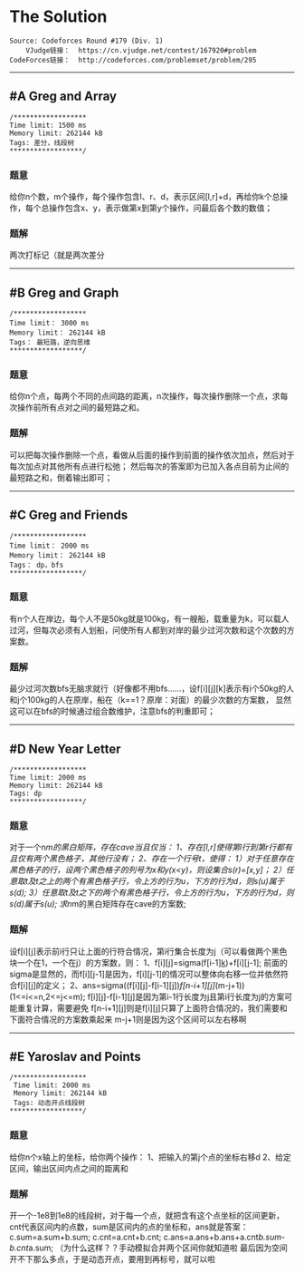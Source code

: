 # The Solution
```
Source: Codeforces Round #179 (Div. 1)
    VJudge链接：  https://cn.vjudge.net/contest/167920#problem   
CodeForces链接：  http://codeforces.com/problemset/problem/295
```

***
## #A Greg and Array
```
/******************
Time limit: 1500 ms
Memory limit: 262144 kB
Tags: 差分，线段树
******************/
```
### 题意
给你n个数，m个操作，每个操作包含l、r、d，表示区间[l,r]+d，再给你k个总操作，每个总操作包含x、y，表示做第x到第y个操作，问最后各个数的数值；
### 题解
两次打标记（就是两次差分

***
## #B Greg and Graph
```
/******************
Time limit： 3000 ms
Memory limit： 262144 kB
Tags： 最短路，逆向思维
******************/
```
### 题意
给你n个点，每两个不同的点间路的距离，n次操作，每次操作删除一个点，求每次操作前所有点对之间的最短路之和。
### 题解
可以把每次操作删除一个点，看做从后面的操作到前面的操作依次加点，然后对于每次加点对其他所有点进行松弛；
然后每次的答案即为已加入各点目前为止间的最短路之和，倒着输出即可；

***
## #C Greg and Friends
```
/******************
Time limit： 2000 ms
Memory limit： 262144 kB
Tags： dp，bfs
******************/
```
### 题意
有n个人在岸边，每个人不是50kg就是100kg，有一艘船，载重量为k，可以载人过河，但每次必须有人划船，问使所有人都到对岸的最少过河次数和这个次数的方案数。
### 题解
最少过河次数bfs无脑求就行（好像都不用bfs……，设f[i][j][k]表示有i个50kg的人和j个100kg的人在原岸，船在（k==1？原岸：对面）的最少次数的方案数，
显然这可以在bfs的时候通过组合数维护，注意bfs的判重即可；

***
## #D New Year Letter
```
/******************
Time limit: 2000 ms
Memory limit: 262144 kB
Tags: dp
******************/
```
### 题意
对于一个n*m的黑白矩阵，存在cave当且仅当：
    1、存在[l,r]使得第l行到第r行都有且仅有两个黑色格子，其他行没有；
    2、存在一个行号t，使得：
        1）对于任意存在黑色格子的行，设两个黑色格子的列号为x和y(x<y)，则设集合s(r)=[x,y]；
        2）任意取t及t之上的两个有黑色格子行，令上方的行为u，下方的行为d，则s(u)属于s(d);
        3）任意取t及t之下的两个有黑色格子行，令上方的行为u，下方的行为d，则s(d)属于s(u);
求n*m的黑白矩阵存在cave的方案数;

### 题解
设f[i][j]表示前i行只让上面的行符合情况，第i行集合长度为j（可以看做两个黑色块一个在1，一个在j）的方案数，则：
    1、f[i][j]=sigma(f[i-1][k](2<=k<=j))+f[i][j-1];
前面的sigma是显然的，而f[i][j-1]是因为，f[i][j-1]的情况可以整体向右移一位并依然符合f[i][j]的定义；
    2、ans=sigma((f[i][j]-f[i-1][j])*f[n-i+1][j]*(m-j+1))(1<=i<=n,2<=j<=m);
f[i][j]-f[i-1][j]是因为第i-1行长度为j且第i行长度为j的方案可能重复计算，需要避免
f[n-i+1][j]则是f[i][j]只算了上面符合情况的，我们需要和下面符合情况的方案数乘起来
m-j+1则是因为这个区间可以左右移啊

***
## #E Yaroslav and Points
```
/******************
 Time limit: 2000 ms
 Memory limit: 262144 kB
 Tags: 动态开点线段树
******************/
```
### 题意
给你n个x轴上的坐标，给你两个操作：
    1、把输入的第j个点的坐标右移d
    2、给定区间，输出区间内点之间的距离和
### 题解
开一个-1e8到1e8的线段树，对于每一个点，就把含有这个点坐标的区间更新，cnt代表区间内的点数，sum是区间内的点的坐标和，ans就是答案：
    c.sum=a.sum+b.sum;
	  c.cnt=a.cnt+b.cnt;
	  c.ans=a.ans+b.ans+a.cnt*b.sum-b.cnt*a.sum;
（为什么这样？？手动模拟合并两个区间你就知道啦
最后因为空间开不下那么多点，于是动态开点，要用到再标号，就可以啦


